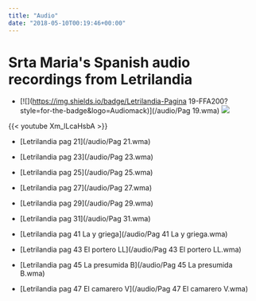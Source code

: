 ```yaml
---
title: "Audio"
date: "2018-05-10T00:19:46+00:00"
---
```


# Srta Maria's Spanish audio recordings from Letrilandia

* [![](https://img.shields.io/badge/Letrilandia-Pagina 19-FFA200?style=for-the-badge&logo=Audiomack)](/audio/Pag 19.wma) [![](https://img.shields.io/badge/YouTube-Letrilandia-FF0000?style=for-the-badge&logo=FF0000)](https://youtu.be/Xm_lLcaHsbA)

{{< youtube Xm_lLcaHsbA >}}

* [Letrilandia pag 21](/audio/Pag 21.wma)

* [Letrilandia pag 23](/audio/Pag 23.wma)

* [Letrilandia pag 25](/audio/Pag 25.wma)

* [Letrilandia pag 27](/audio/Pag 27.wma)

* [Letrilandia pag 29](/audio/Pag 29.wma)

* [Letrilandia pag 31](/audio/Pag 31.wma)

* [Letrilandia pag 41 La y griega](/audio/Pag 41 La y griega.wma)

* [Letrilandia pag 43 El portero LL](/audio/Pag 43 El portero LL.wma)

* [Letrilandia pag 45 La presumida B](/audio/Pag 45 La presumida B.wma)

* [Letrilandia pag 47 El camarero V](/audio/Pag 47 El camarero V.wma)



